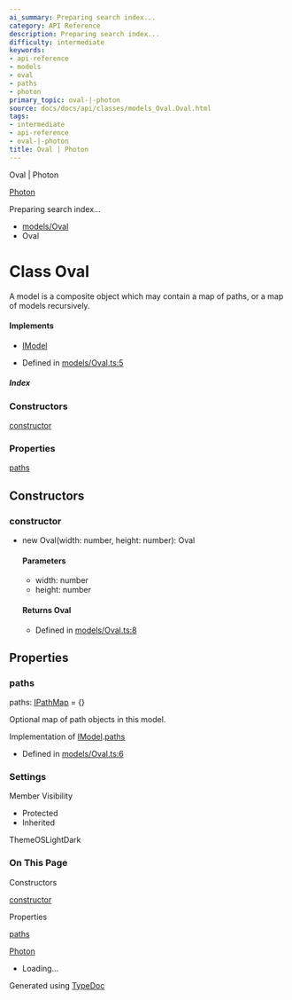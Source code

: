 ```yaml
---
ai_summary: Preparing search index...
category: API Reference
description: Preparing search index...
difficulty: intermediate
keywords:
- api-reference
- models
- oval
- paths
- photon
primary_topic: oval-|-photon
source: docs/docs/api/classes/models_Oval.Oval.html
tags:
- intermediate
- api-reference
- oval-|-photon
title: Oval | Photon
---
```

Oval | Photon

[Photon](../index.md)




Preparing search index...

* [models/Oval](../modules/models_Oval.md)
* Oval

# Class Oval

A model is a composite object which may contain a map of paths, or a map of models recursively.

#### Implements

* [IModel](../interfaces/core_schema.IModel.md)

* Defined in [models/Oval.ts:5](https://github.com/mwhite454/photon/blob/main/packages/photon/src/models/Oval.ts#L5)

##### Index

### Constructors

[constructor](#constructor)

### Properties

[paths](#paths)

## Constructors

### constructor

* new Oval(width: number, height: number): Oval

  #### Parameters

  + width: number
  + height: number

  #### Returns Oval

  + Defined in [models/Oval.ts:8](https://github.com/mwhite454/photon/blob/main/packages/photon/src/models/Oval.ts#L8)

## Properties

### paths

paths: [IPathMap](../interfaces/core_schema.IPathMap.md) = {}

Optional map of path objects in this model.

Implementation of [IModel](../interfaces/core_schema.IModel.md).[paths](../interfaces/core_schema.IModel.md#paths)

* Defined in [models/Oval.ts:6](https://github.com/mwhite454/photon/blob/main/packages/photon/src/models/Oval.ts#L6)

### Settings

Member Visibility

* Protected
* Inherited

ThemeOSLightDark

### On This Page

Constructors

[constructor](#constructor)

Properties

[paths](#paths)

[Photon](../index.md)

* Loading...

Generated using [TypeDoc](https://typedoc.org/)
